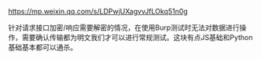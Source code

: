 <https://mp.weixin.qq.com/s/LDPwjUXagvvJfLOkq51n0g>

针对请求接口加密/响应需要解密的情况，在使用Burp测试时无法对数据进行操作，需要确认传输都为明文我们才可以进行常规测试。这块有点JS基础和Python基础基本都可以通杀。


